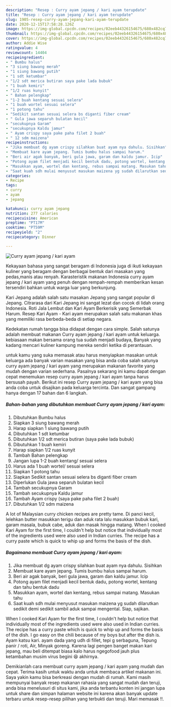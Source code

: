 ```yaml
---
description: "Resep : Curry ayam jepang / kari ayam terupdate"
title: "Resep : Curry ayam jepang / kari ayam terupdate"
slug: 1905-resep-curry-ayam-jepang-kari-ayam-terupdate
date: 2020-12-15T17:58:28.126Z
image: https://img-global.cpcdn.com/recipes/02eeb44326154675/680x482cq70/curry-ayam-jepang-kari-ayam-foto-resep-utama.jpg
thumbnail: https://img-global.cpcdn.com/recipes/02eeb44326154675/680x482cq70/curry-ayam-jepang-kari-ayam-foto-resep-utama.jpg
cover: https://img-global.cpcdn.com/recipes/02eeb44326154675/680x482cq70/curry-ayam-jepang-kari-ayam-foto-resep-utama.jpg
author: Addie Wise
ratingvalue: 4
reviewcount: 14404
recipeingredient:
- " Bumbu halus"
- "3 siung bawang merah"
- "1 siung bawang putih"
- "1 sdt ketumbar"
- "1/2 sdt merica butiran saya pake lada bubuk"
- "1 buah kemiri"
- "1/2 ruas kunyit"
- " Bahan pelengkap"
- "1-2 buah kentang sesuai selera"
- "1 buah wortel sesuai selera"
- "1 potong tahu"
- "Sedikit santan sesuai selera bs diganti fiber cream"
- " Gula jawa separuh bulatan kecil"
- "secukupnya Garam"
- "secukupnya Kaldu jamur"
- " Ayam crispy saya pake paha filet 2 buah"
- " 12 sdm maizena"
recipeinstructions:
- "Jika membuat dg ayam crispy silahkan buat ayam nya dahulu. Sisihkan"
- "Membuat kare ayam jepang. Tumis bumbu halus sampai harum."
- "Beri air agak banyak, beri gula jawa, garam dan kaldu jamur. Icip"
- "Potong ayam filet menjadi kecil bentuk dadu, potong wortel, kentang dan tahu bentuk dadu"
- "Masukkan ayam, wortel dan kentang, rebus sampai matang. Masukan tahu"
- "Saat kuah sdh mulai menyusut masukan maizena yg sudah dilarutkan sedikit demi sedikit sambil aduk sampai mengental. Siap, sajikan."
categories:
- Recipe
tags:
- curry
- ayam
- jepang

katakunci: curry ayam jepang 
nutrition: 277 calories
recipecuisine: American
preptime: "PT17M"
cooktime: "PT59M"
recipeyield: "2"
recipecategory: Dinner

---
```



![Curry ayam jepang / kari ayam](https://img-global.cpcdn.com/recipes/02eeb44326154675/680x482cq70/curry-ayam-jepang-kari-ayam-foto-resep-utama.jpg)

Kekayaan bahasa yang sangat beragam di Indonesia juga di ikuti kekayaan kuliner yang beragam dengan berbagai bentuk dari masakan yang pedas,manis atau renyah. Karasteristik makanan Indonesia curry ayam jepang / kari ayam yang penuh dengan rempah-rempah memberikan kesan tersendiri bahkan untuk warga luar yang berkunjung.


Kari Jepang adalah salah satu masakan Jepang yang sangat popular di Jepang. Citrarasa dari Kari Jepang ini sangat lezat dan cocok di lidah orang Indonesia. Roti Jala Lembut dan Kari Ayam Berkerisik yang Semerbak Harum. Resep Kari Ayam - Kari ayam merupakan salah satu makanan khas yang memiliki rasa berbeda-beda di setiap negara.

Kedekatan rumah tangga bisa didapat dengan cara simple. Salah satunya adalah membuat makanan Curry ayam jepang / kari ayam untuk keluarga. kebiasaan makan bersama orang tua sudah menjadi budaya, Banyak yang kadang mencari kuliner kampung mereka sendiri ketika di perantauan.

untuk kamu yang suka memasak atau harus menyiapkan masakan untuk keluarga ada banyak varian masakan yang bisa anda coba salah satunya curry ayam jepang / kari ayam yang merupakan makanan favorite yang mudah dengan varian sederhana. Pasalnya sekarang ini kamu dapat dengan cepat menemukan resep curry ayam jepang / kari ayam tanpa harus bersusah payah.
Berikut ini resep Curry ayam jepang / kari ayam yang bisa anda coba untuk disajikan pada keluarga tercinta. Dan sangat gampang hanya dengan 17 bahan dan 6 langkah.


<!--inarticleads1-->

##### Bahan-bahan yang dibutuhkan membuat Curry ayam jepang / kari ayam:

1. Dibutuhkan  Bumbu halus
1. Siapkan 3 siung bawang merah
1. Harap siapkan 1 siung bawang putih
1. Dibutuhkan 1 sdt ketumbar
1. Dibutuhkan 1/2 sdt merica butiran (saya pake lada bubuk)
1. Dibutuhkan 1 buah kemiri
1. Harap siapkan 1/2 ruas kunyit
1. Tambah  Bahan pelengkap
1. Jangan lupa 1-2 buah kentang/ sesuai selera
1. Harus ada 1 buah wortel/ sesuai selera
1. Siapkan 1 potong tahu
1. Siapkan Sedikit santan sesuai selera bs diganti fiber cream
1. Diperlukan  Gula jawa separuh bulatan kecil
1. Tambah secukupnya Garam
1. Tambah secukupnya Kaldu jamur
1. Tambah  Ayam crispy (saya pake paha filet 2 buah)
1. Dibutuhkan  1/2 sdm maizena


A lot of Malaysian curry chicken recipes are pretty tame. Di panci kecil, lelehkan butter masukkan terigu dan aduk rata lalu masukkan bubuk kari, garam masala, bubuk cabe, aduk dan masak hingga matang. When I cooked Kari Ayam for the first time, I couldn&#39;t help but notice that individually most of the ingredients used were also used in Indian curries. The recipe has a curry paste which is quick to whip up and forms the basis of the dish. 

<!--inarticleads2-->

##### Bagaimana membuat  Curry ayam jepang / kari ayam:

1. Jika membuat dg ayam crispy silahkan buat ayam nya dahulu. Sisihkan
1. Membuat kare ayam jepang. Tumis bumbu halus sampai harum.
1. Beri air agak banyak, beri gula jawa, garam dan kaldu jamur. Icip
1. Potong ayam filet menjadi kecil bentuk dadu, potong wortel, kentang dan tahu bentuk dadu
1. Masukkan ayam, wortel dan kentang, rebus sampai matang. Masukan tahu
1. Saat kuah sdh mulai menyusut masukan maizena yg sudah dilarutkan sedikit demi sedikit sambil aduk sampai mengental. Siap, sajikan.


When I cooked Kari Ayam for the first time, I couldn&#39;t help but notice that individually most of the ingredients used were also used in Indian curries. The recipe has a curry paste which is quick to whip up and forms the basis of the dish. I go easy on the chili because of my boys but after the dish is. Ayam katsu kari. ayam dada yang udh di fillet, tepi g serbaguna, Tepung panir / roti, Air, Minyak goreng. Karena lagi pengen banget makan kari jepang, mau beli ditempat biasa kalo harus ngegofood jauh plus ketambahan musim virus begini 😆 akhirnya. 

Demikianlah cara membuat curry ayam jepang / kari ayam yang mudah dan cepat. Terima kasih untuk waktu anda untuk membaca artikel makanan ini. Saya yakin kamu bisa berkreasi dengan mudah di rumah. Kami masih mempunyai banyak resep makanan rahasia yang sangat mudah dan teruji, anda bisa menelusuri di situs kami, jika anda terbantu konten ini jangan lupa untuk share dan simpan halaman website ini karena akan banyak update terbaru untuk resep-resep pilihan yang terbukti dan teruji. Mari memasak !!. 
